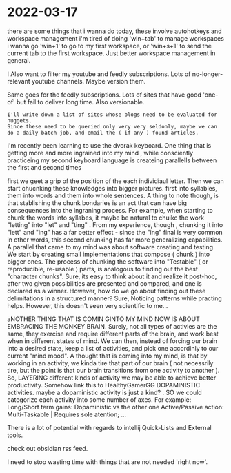 # 2022-03-17

there are some things that i wanna do today,
these involve autohotkeys and workspace management
i'm tired of doing 'win+tab' to manage workspaces
i wanna go 'win+1' to go to my first workspace,
or 'win+s+1' to send the current tab to the first workspace.
Just better workspace management in general.

I Also want to filter my youtube and feedly subscriptions.
Lots of no-longer-relevant youtube channels. Maybe version them.

Same goes for the feedly subscriptions. Lots of sites that have good 'one-of' but fail to deliver long time.  Also versionable.

    I'll write down a list of sites whose blogs need to be evaluated for nuggets.
    Since these need to be queried only very very seldonly, maybe we can do a daily batch job, and email the ( if any ) found articles.

I'm recently been learning to use the dvorak keyboard.
One thing that is getting more and more ingrained into my mind , while consciently practiceing my second keyboard language is createing parallells between the first and second times

first we geet a grip of the position of the each individiaul letter.
Then we can start chucnking these knowledges into bigger pictures.
first into syllables, them into words and them into whole sentences.
A thing to note though, is that stablishing the chunk bondaries is an act that can have big consequences into the ingraning process.
For example, when starting to chunk the words into syllabes, it maybe be natural to chuikc the work "letting" into "let" and "ting" . From my experience, though , chunking it into "lett" and "ing" has a far better effect - since the "ing" final is very common in other words, this second chunking has far more generalizing capabilities.
A parallel that came to my mind was about software creating and testing.
We start by creating small implementations that compose ( chunk ) into bigger ones.
The process of chunking the software into "Testable" ( or reproducible, re-usable ) parts, is analogous to finding out the best "character chunks".
Sure, its easy to think about it and realize it post-hoc, after two given possibilities are presented and compared, and one is declared as a winner.
However, how do we go about finding out these delimitations in a structured manner?
Sure, Noticing patterns while practing helps. However, this doesn't seen very scientific to me...

aNOTHER THING THAT IS COMIN GINTO MY MIND NOW IS ABOUT EMBRACING THE MONKEY BRAIN.
Surely, not all types of activies are the same, they exercise and require different parts of the brain, and work best when in different states of mind.
We can then, instead of forcing our brain into a desired state, keep a list of activities, and pick one accordinly to our current "mind mood".
A thought that is coming into my mind, is that by working in an activity, we kinda tire that part of our brain ( not necessrily tire, but the point is that our brain transitions from one activity to another ). So, LAYERING different kinds of activity we may be able to achieve better productivity.
    Somehow link this to  HealthyGamerGG DOPAMINISTIC activities.
    maybe a dopaministic activity is just a kind?
        . SO we could categorize each activity into some number of axes. For example:
            Long/Short term gains: Dopaministic vs the other one
            Active/Passive action:
            Multi-Taskable | Requires sole atention;
            ...

There is a lot of potential with regards to intellij Quick-Lists and External tools.

check out obsidian rss feed.

I need to stop wasting time with things that are not needed 'right now'.
